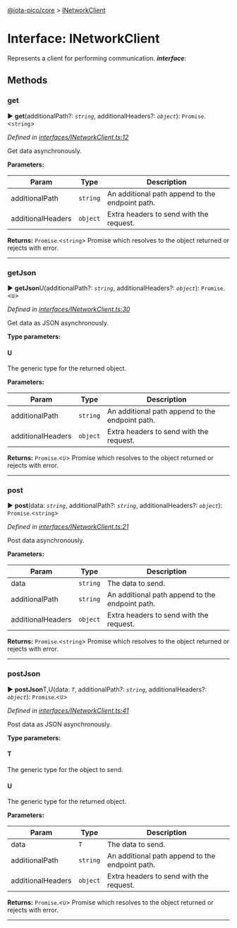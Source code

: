 [@iota-pico/core](../README.md) > [INetworkClient](../interfaces/inetworkclient.md)



# Interface: INetworkClient


Represents a client for performing communication.
*__interface__*: 



## Methods
<a id="get"></a>

###  get

► **get**(additionalPath?: *`string`*, additionalHeaders?: *`object`*): `Promise`.<`string`>



*Defined in [interfaces/INetworkClient.ts:12](https://github.com/iotaeco/iota-pico-core/blob/060c306/src/interfaces/INetworkClient.ts#L12)*



Get data asynchronously.


**Parameters:**

| Param | Type | Description |
| ------ | ------ | ------ |
| additionalPath | `string`   |  An additional path append to the endpoint path. |
| additionalHeaders | `object`   |  Extra headers to send with the request. |





**Returns:** `Promise`.<`string`>
Promise which resolves to the object returned or rejects with error.






___

<a id="getjson"></a>

###  getJson

► **getJson**U(additionalPath?: *`string`*, additionalHeaders?: *`object`*): `Promise`.<`U`>



*Defined in [interfaces/INetworkClient.ts:30](https://github.com/iotaeco/iota-pico-core/blob/060c306/src/interfaces/INetworkClient.ts#L30)*



Get data as JSON asynchronously.


**Type parameters:**

#### U 

The generic type for the returned object.

**Parameters:**

| Param | Type | Description |
| ------ | ------ | ------ |
| additionalPath | `string`   |  An additional path append to the endpoint path. |
| additionalHeaders | `object`   |  Extra headers to send with the request. |





**Returns:** `Promise`.<`U`>
Promise which resolves to the object returned or rejects with error.






___

<a id="post"></a>

###  post

► **post**(data: *`string`*, additionalPath?: *`string`*, additionalHeaders?: *`object`*): `Promise`.<`string`>



*Defined in [interfaces/INetworkClient.ts:21](https://github.com/iotaeco/iota-pico-core/blob/060c306/src/interfaces/INetworkClient.ts#L21)*



Post data asynchronously.


**Parameters:**

| Param | Type | Description |
| ------ | ------ | ------ |
| data | `string`   |  The data to send. |
| additionalPath | `string`   |  An additional path append to the endpoint path. |
| additionalHeaders | `object`   |  Extra headers to send with the request. |





**Returns:** `Promise`.<`string`>
Promise which resolves to the object returned or rejects with error.






___

<a id="postjson"></a>

###  postJson

► **postJson**T,U(data: *`T`*, additionalPath?: *`string`*, additionalHeaders?: *`object`*): `Promise`.<`U`>



*Defined in [interfaces/INetworkClient.ts:41](https://github.com/iotaeco/iota-pico-core/blob/060c306/src/interfaces/INetworkClient.ts#L41)*



Post data as JSON asynchronously.


**Type parameters:**

#### T 

The generic type for the object to send.

#### U 

The generic type for the returned object.

**Parameters:**

| Param | Type | Description |
| ------ | ------ | ------ |
| data | `T`   |  The data to send. |
| additionalPath | `string`   |  An additional path append to the endpoint path. |
| additionalHeaders | `object`   |  Extra headers to send with the request. |





**Returns:** `Promise`.<`U`>
Promise which resolves to the object returned or rejects with error.






___


